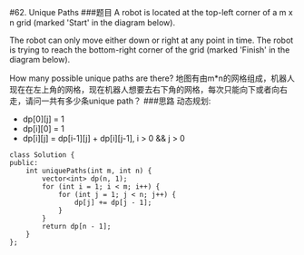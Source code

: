 #62. Unique Paths
###题目
A robot is located at the top-left corner of a m x n grid (marked 'Start' in the diagram below).

The robot can only move either down or right at any point in time. The robot is trying to reach the bottom-right corner of the grid (marked 'Finish' in the diagram below).

How many possible unique paths are there?
地图有由m*n的网格组成，机器人现在在左上角的网格，现在机器人想要去右下角的网格，每次只能向下或者向右走，请问一共有多少条unique path？
###思路
动态规划:

 - dp[0][j] = 1
 - dp[i][0] = 1
 - dp[i][j] = dp[i-1][j] + dp[i][j-1], i > 0 && j > 0
 
```
class Solution {
public:
    int uniquePaths(int m, int n) {
        vector<int> dp(n, 1);
        for (int i = 1; i < m; i++) {
            for (int j = 1; j < n; j++) {
                dp[j] += dp[j - 1];
            }
        }
        return dp[n - 1];
    }
}; 
```
